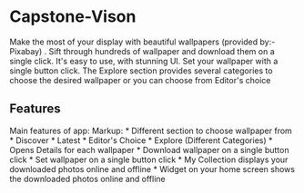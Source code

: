 # Capstone-Vison
Make the most of your display with beautiful wallpapers (provided by:- Pixabay) .
Sift through hundreds of wallpaper and download them on a single click.
It's easy to use, with stunning UI.
Set your wallpaper with a single button click.
The Explore section provides several categories to choose the 
desired wallpaper or you can choose from Editor's choice

## Features
Main features of app: 
Markup: * Different section to choose wallpaper from 
          * Discover 
          * Latest 
          * Editor's Choice 
          * Explore (Different Categories) 
        * Opens Details for each wallpaper 
        * Download wallpaper on a single button click 
        * Set wallpaper on a single button click 
        * My Collection displays your downloaded photos online and offline 
        * Widget on your home screen shows the downloaded photos online and offline
          
          
